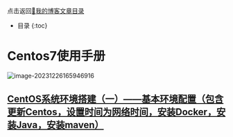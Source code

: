 点击返回[🔗我的博客文章目录](https://percheung.github.io/#/toc)
* 目录
{:toc}
# Centos7使用手册

![image-20231226165946916](https://percheung.github.io/blogImg/centos.png)

## [CentOS系统环境搭建（一）——基本环境配置（包含更新Centos，设置时间为网络时间，安装Docker，安装Java，安装maven）](https://percheung.github.io/blog/CentOS系统环境搭建（一）——基本环境配置（包含更新Centos，设置时间为网络时间，安装Docker，安装Java，安装maven）)

